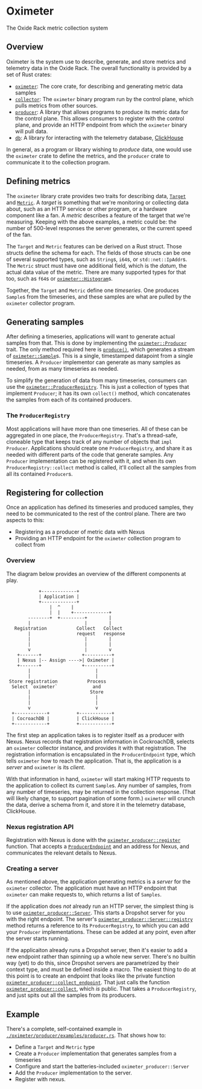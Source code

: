 # Oximeter

The Oxide Rack metric collection system

## Overview

Oximeter is the system use to describe, generate, and store metrics and
telemetry data in the Oxide Rack. The overall functionality is provided by a set
of Rust crates:

- [`oximeter`](1): The core crate, for describing and generating metric data
  samples
- [`collector`](2): The `oximeter` binary program run by the control plane,
  which pulls metrics from other sources.
- [`producer`](3): A library that allows programs to produce its metric data for
  the control plane. This allows consumers to register with the control plane,
  and provide an HTTP endpoint from which the `oximeter` binary will pull data.
- [`db`](4): A library for interacting with the telemetry database,
  [ClickHouse](5)

In general, as a program or library wishing to _produce_ data, one would use the
`oximeter` crate to define the metrics, and the `producer` crate to communicate
it to the collection program.

## Defining metrics

The `oximeter` library crate provides two traits for describing data,
[`Target`](target) and [`Metric`](metric). A _target_ is something that we're
monitoring or collecting data about, such as an HTTP service or other program,
or a hardware component like a fan. A _metric_ describes a feature of the target
that we're measuring. Keeping with the above examples, a metric could be: the
number of 500-level responses the server generates, or the current speed of the
fan.

The `Target` and `Metric` features can be derived on a Rust struct. Those
structs define the schema for each. The fields of those structs can be one of
several supported types, such as `String`s, `i64`s, or `std::net::IpAddr`s. The
`Metric` struct must have one additional field, which is the _datum_, the actual
data value of the metric. There are many supported types for that too, such as
`f64`s or [`oximeter::Histogram`](hist)s.

Together, the `Target` and `Metric` define one _timeseries_. One produces
`Sample`s from the timeseries, and these samples are what are pulled by the
`oximeter` collector program.

## Generating samples

After defining a timeseries, applications will want to generate actual samples
from that. This is done by implementing the [`oximeter::Producer`](producer)
trait. The only method required here is [`produce()`](produce), which generates
a stream of [`oximeter::Sample`](sample)s. This is a single, timestamped
datapoint from a single timeseries. A `Producer` implementor can generate as
many samples as needed, from as many timeseries as needed.

To simplify the generation of data from many timeseries, consumers can use the
[`oximeter::ProducerRegistry`](registry). This is just a collection of types
that implement `Producer`; it has its own `collect()` method, which concatenates
the samples from each of its contained producers.

### The `ProducerRegistry`

Most applications will have more than one timeseries. All of these can be
aggregated in one place, the `ProducerRegistry`. That's a thread-safe, cloneable
type that keeps track of any number of objects that `impl Producer`.
Applications should create one `ProducerRegistry`, and share it as needed with
different parts of the code that generate samples. Any `Producer` implementation
can be registered with it, and when its own `ProducerRegistry::collect` method
is called, it'll collect all the samples from all its contained `Producer`s.

## Registering for collection

Once an application has defined its timeseries and produced samples, they need
to be communicated to the rest of the control plane. There are two aspects to
this:

- Registering as a producer of metric data with Nexus
- Providing an HTTP endpoint for the `oximeter` collection program to collect
  from

### Overview

The diagram below provides an overview of the different components at play.

```
            +-------------+
            | Application |
            +-------------+
                |  ^    |
                |  |    +-------------+
        --------+  +---------+        |
        |                    |        |
   Registration           Collect   Collect
        |                 request   response
        |                    |        |
        |                    |        |
        v                    |        v
    +-------+               +----------+
    | Nexus |-- Assign ---->| Oximeter |
    +-------+               +----------+
        |                        |
        |                        |
 Store registration           Process
  Select `oximeter`             and
        |                      Store
        |                        |
        |                        |
        v                        v
  +------------+          +------------+
  | CocroachDB |          | ClickHouse |
  +------------+          +------------+
```

The first step an application takes is to register itself as a producer with
Nexus. Nexus records that registration information in CockroachDB, selects an
`oximeter` collector instance, and provides it with that registration. The
registration information is encapsulated in the `ProducerEndpoint` type, which
tells `oximeter` how to reach the application. That is, the application is a
_server_ and `oximeter` is its _client_.

With that information in hand, `oximeter` will start making HTTP requests to the
application to collect its current `Sample`s. Any number of samples, from any
number of timeseries, may be returned in the collection response. (That will
likely change, to support pagination of some form.) `oximeter` will crunch the
data, derive a schema from it, and store it in the telemetry database,
ClickHouse.

### Nexus registration API

Registration with Nexus is done with the [`oximeter_producer::register`](register)
function. That accepts a [`ProducerEndpoint`](prod-end) and an address for
Nexus, and communicates the relevant details to Nexus.

### Creating a server

As mentioned above, the application generating metrics is a _server_ for the
`oximeter` collector. The application must have an HTTP endpoint that `oximeter`
can make requests to, which returns a list of `Samples`.

If the application does _not_ already run an HTTP server, the simplest thing is
to use [`oximeter_producer::Server`](server). This starts a Dropshot server for
you with the right endpoint. The server's
[`oximeter_producer::Server::registry`](srv-registry) method returns a reference
to its `ProducerRegistry`, to which you can add your `Producer` implementations.
These can be added at any point, even after the server starts running.

If the applicaiton already runs a Dropshot server, then it's easier to add a new
endpoint rather than spinning up a whole new server. There's no builtin way
(yet) to do this, since Dropshot servers are parametrized by their context type,
and must be defined inside a macro. The easiest thing to do at this point is to
create an endpoint that looks like the private function
[`oximeter_producer::collect_endpoint`](collect-end). That just calls the function
[`oximeter_producer::collect`](collect), which _is_ public. That takes a
`ProducerRegistry`, and just spits out all the samples from its producers.

## Example

There's a complete, self-contained example in
[`./oximeter/producer/examples/producer.rs`](example). That shows how to:

- Define a `Target` and `Metric` type
- Create a `Producer` implementation that generates samples from a timeseries
- Configure and start the batteries-included `oximeter_producer::Server`
- Add the `Producer` implementation to the server.
- Register with nexus.

[1]: ../target/doc/oximeter/index.html
[2]: ../target/doc/oximeter_collector/index.html
[3]: ../target/doc/oximeter_producer/index.html
[4]: ../target/doc/oximeter_db/index.html
[5]: https://clickhouse.com
[target]: ../target/doc/oximeter/traits/trait.Target.html
[metric]: ../target/doc/oximeter/traits/trait.Metric.html
[hist]: ../target/doc/oximeter/histogram/struct.Histogram.html
[producer]: ../target/doc/oximeter/traits/trait.Producer.html
[produce]: ../target/doc/oximeter/traits/trait.Producer.html#tymethod.produce
[sample]: ../target/doc/oximeter/types/struct.Sample.html
[registry]: ../target/doc/oximeter/types/struct.ProducerRegistry.html
[register]: ../target/doc/oximeter_producer/fn.register.html
[prod-end]: ../target/doc/omicron_common/api/internal/nexus/struct.ProducerEndpoint.html
[server]: ../target/doc/oximeter_producer/struct.Server.html
[srv-registry]: ../target/doc/oximeter_producer/struct.Server.html#method.registry
[collect-end]: ../target/doc/oximeter_producer/struct.collect_endpoint.html
[collect]: ../target/doc/oximeter_producer/fn.collect.html
[example]: oximeter/producer/examples/producer.rs
